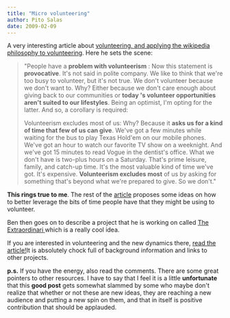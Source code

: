 ```yaml
---
title: "Micro volunteering"
author: Pito Salas
date: 2009-02-09
---
```




A very interesting article about [volunteering, and applying the wikipedia
philosophy to
volunteering](<http://www.techpresident.com/blog/entry/33677/information_age_volunteerism_open_sourced_crowdsourced>).
Here he sets the scene:

> "People have a **problem with volunteerism** : Now this statement is
> **provocative**. It's not said in polite company. We like to think that
> we're too busy to volunteer, but it's not true. We don't volunteer because
> we don't want to. Why? Either because we don't care enough about giving back
> to our communities or **today 's volunteer opportunities aren't suited to
> our lifestyles**. Being an optimist, I'm opting for the latter. And so, a
> corollary is required:
>
> Volunteerism excludes most of us: Why? Because it **asks us for a kind of
> time that few of us can give**. We've got a few minutes while waiting for
> the bus to play Texas Hold'em on our mobile phones. We've got an hour to
> watch our favorite TV show on a weeknight. And we've got 15 minutes to read
> Vogue in the dentist's office. What we don't have is two-plus hours on a
> Saturday. That's prime leisure, family, and catch-up time. It's the most
> valuable kind of time we've got. It's expensive. **Volunteerism excludes
> most** of us by asking for something that's beyond what we're prepared to
> give. So we don't."

**This rings true to me**. The rest of the
[article](<http://www.techpresident.com/blog/entry/33677/information_age_volunteerism_open_sourced_crowdsourced>)
proposes some ideas on how to better leverage the bits of time people have
that they might be using to volunteer.

Ben then goes on to describe a project that he is working on called [The
Extraordinari ](<http://www.theextraordinaries.org/>)which is a really cool
idea.

If you are interested in volunteering and the new dynamics there, [read the
article!](<http://www.techpresident.com/blog/entry/33677/information_age_volunteerism_open_sourced_crowdsourced>)It
is absolutely chock full of background information and links to other
projects.

**p.s.** If you have the energy, also read the comments. There are some great
pointers to other resources. I have to say that I feel it is a little
**unfortunate** that this **good post** gets somewhat slammed by some who
maybe don't realize that whether or not these are new ideas, they are reaching
a new audience and putting a new spin on them, and that in itself is positive
contribution that should be applauded.


